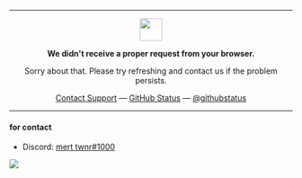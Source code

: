 <hr>
<p align="center">
	<img width="40" src="https://github.githubassets.com/images/modules/site/sponsors/pixel-mona-heart.gif">
<p align="center"><strong>We didn't receive a proper request from your browser.</strong></p>
<p align="center">Sorry about that. Please try refreshing and contact us if the problem persists.</p>
<p align="center">
	<a href="https://www.youtube.com/embed/UjTv8ivh7mY?autoplay=1&modestbranding=1">Contact Support</a> —
	<a href="https://www.youtube.com/embed/UjTv8ivh7mY?autoplay=1&modestbranding=1">GitHub Status</a> —
	<a href="https://www.youtube.com/embed/UjTv8ivh7mY?autoplay=1&modestbranding=1">@githubstatus</a>
</p>
<p></p>
<p></p>
</p>
<hr>

#### for contact

- Discord: [mert twnr#1000](https://discord.com/users/374069091998367745)

![](https://komarev.com/ghpvc/?username=your-github-mertwnr&color=blueviolet)
